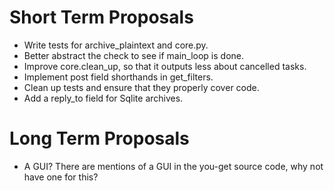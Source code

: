 Short Term Proposals
====================
* Write tests for archive_plaintext and core.py.
* Better abstract the check to see if main_loop is done.
* Improve core.clean_up, so that it outputs less about cancelled tasks.
* Implement post field shorthands in get_filters.
* Clean up tests and ensure that they properly cover code.
* Add a reply_to field for Sqlite archives.


Long Term Proposals
===================
* A GUI? There are mentions of a GUI in the you-get source code, why not have one for this?
